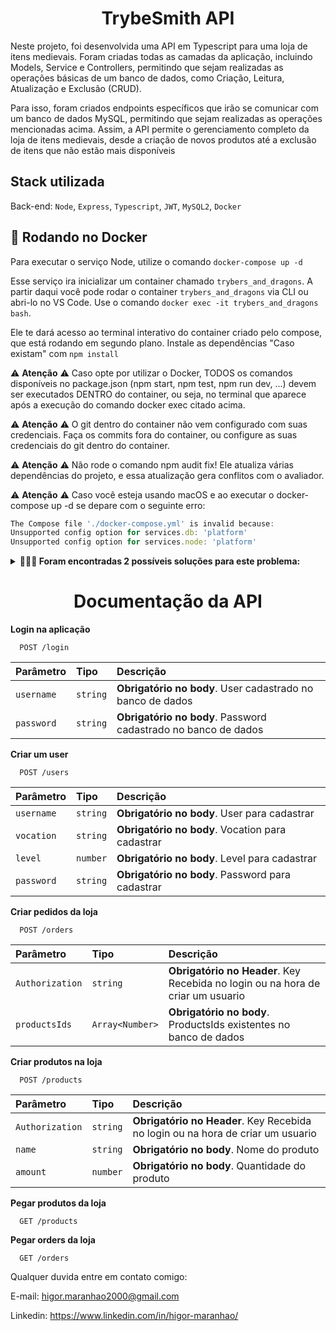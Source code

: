 <h1 align="center">TrybeSmith API</h1>

Neste projeto, foi desenvolvida uma API em Typescript para uma loja de itens medievais. Foram criadas todas as camadas da aplicação, incluindo Models, Service e Controllers, permitindo que sejam realizadas as operações básicas de um banco de dados, como Criação, Leitura, Atualização e Exclusão (CRUD).

Para isso, foram criados endpoints específicos que irão se comunicar com um banco de dados MySQL, permitindo que sejam realizadas as operações mencionadas acima. Assim, a API permite o gerenciamento completo da loja de itens medievais, desde a criação de novos produtos até a exclusão de itens que não estão mais disponíveis

<h2>Stack utilizada</h2>

Back-end: `Node`, `Express`, `Typescript`, `JWT`, `MySQL2`, `Docker`

<h2>🐋 Rodando no Docker</h2>

Para executar o serviço Node, utilize o comando `docker-compose up -d`

Esse serviço ira inicializar um container chamado `trybers_and_dragons`. A partir daqui você pode rodar o container `trybers_and_dragons` via CLI ou abri-lo no VS Code. Use o comando `docker exec -it trybers_and_dragons bash`.

Ele te dará acesso ao terminal interativo do container criado pelo compose, que está rodando em segundo plano. Instale as dependências "Caso existam" com `npm install`

⚠️ **Atenção** ⚠️ Caso opte por utilizar o Docker, TODOS os comandos disponíveis no package.json (npm start, npm test, npm run dev, ...) devem ser executados DENTRO do container, ou seja, no terminal que aparece após a execução do comando docker exec citado acima.

⚠️ **Atenção** ⚠️ O git dentro do container não vem configurado com suas credenciais. Faça os commits fora do container, ou configure as suas credenciais do git dentro do container.

⚠️ **Atenção** ⚠️ Não rode o comando npm audit fix! Ele atualiza várias dependências do projeto, e essa atualização gera conflitos com o avaliador.

⚠️ **Atenção** ⚠️ Caso você esteja usando macOS e ao executar o docker-compose up -d se depare com o seguinte erro:

```typescript
The Compose file './docker-compose.yml' is invalid because:
Unsupported config option for services.db: 'platform'
Unsupported config option for services.node: 'platform'
```

<details>
  <summary><strong>🤷🏽‍♀️ Foram encontradas 2 possíveis soluções para este problema:</strong></summary><br />

- Você pode adicionar manualmente a option platform: linux/amd64 no service do banco de dados no arquivo docker-compose.yml do projeto, mas essa é uma solução local e você deverá reproduzir isso para os outros projetos.

- Você pode adicionar manualmente nos arquivos .bashrc, .zshenv ou .zshrc do seu computador a linha export DOCKER_DEFAULT_PLATFORM=linux/amd64, essa é uma solução global. As soluções foram com base nesta fonte.
</details>

<h1 align="center">Documentação da API</h1>

**Login na aplicação**

```http
  POST /login
```

| Parâmetro   | Tipo       | Descrição                           |
| :---------- | :--------- | :---------------------------------- |
| `username` | `string` | **Obrigatório no body**. User cadastrado no banco de dados |
| `password` | `string` | **Obrigatório no body**. Password cadastrado no banco de dados |

**Criar um user**

```http
  POST /users
```

| Parâmetro   | Tipo       | Descrição                                   |
| :---------- | :--------- | :------------------------------------------ |
| `username`      | `string` | **Obrigatório no body**. User para cadastrar |
| `vocation`      | `string` | **Obrigatório no body**. Vocation para cadastrar |
| `level`      | `number` | **Obrigatório no body**. Level para cadastrar |
| `password`      | `string` | **Obrigatório no body**. Password para cadastrar |

**Criar pedidos da loja**

```http
  POST /orders
```

| Parâmetro   | Tipo       | Descrição                                   |
| :---------- | :--------- | :------------------------------------------ |
| `Authorization`      | `string` | **Obrigatório no Header**. Key Recebida no login ou na hora de criar um usuario |
| `productsIds`      | `Array<Number>` | **Obrigatório no body**. ProductsIds existentes no banco de dados |

**Criar produtos na loja**

```http
  POST /products
```

| Parâmetro   | Tipo       | Descrição                                   |
| :---------- | :--------- | :------------------------------------------ |
| `Authorization`      | `string` | **Obrigatório no Header**. Key Recebida no login ou na hora de criar um usuario |
| `name`      | `string` | **Obrigatório no body**. Nome do produto |
| `amount`      | `number` | **Obrigatório no body**. Quantidade do produto |

**Pegar produtos da loja**

```http
  GET /products
```

**Pegar orders da loja**

```http
  GET /orders
```

Qualquer duvida entre em contato comigo:

E-mail: higor.maranhao2000@gmail.com

Linkedin: https://www.linkedin.com/in/higor-maranhao/
